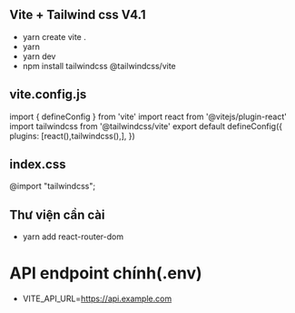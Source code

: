 ## Vite + Tailwind css V4.1
 - yarn create vite .
 - yarn
 - yarn dev
 - npm install tailwindcss @tailwindcss/vite
## vite.config.js
import { defineConfig } from 'vite'
import react from '@vitejs/plugin-react'
import tailwindcss from '@tailwindcss/vite'
export default defineConfig({
  plugins: [react(),tailwindcss(),],
})
## index.css
@import "tailwindcss";
## Thư viện cần cài
 - yarn add react-router-dom
# API endpoint chính(.env)
 - VITE_API_URL=https://api.example.com
